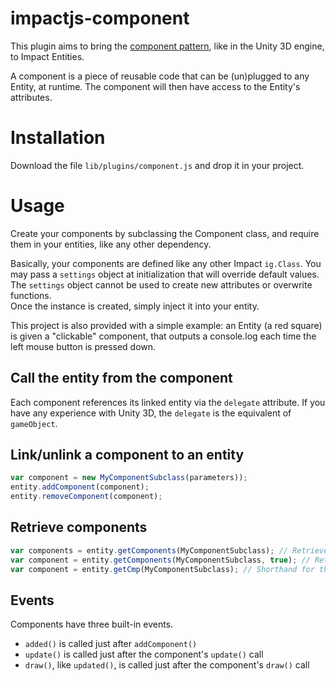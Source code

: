 impactjs-component
==================

This plugin aims to bring the [component pattern](https://en.wikipedia.org/wiki/Entity_component_system), like in the Unity 3D engine, to Impact Entities.

A component is a piece of reusable code that can be (un)plugged to any Entity, at runtime. The component will then have access to the Entity's attributes.

Installation
============

Download the file `lib/plugins/component.js` and drop it in your project.

Usage
=====

Create your components by subclassing the Component class, and require them in your entities, like any other dependency.

Basically, your components are defined like any other Impact `ig.Class`. You may pass a `settings` object at initialization 
that will override default values. 
The `settings` object cannot be used to create new attributes or overwrite functions.  
Once the instance is created, simply inject it into your entity.


This project is also provided with a simple example: an Entity (a red square) is given a "clickable" component, 
that outputs a console.log each time the left mouse button is pressed down.

Call the entity from the component
----------------------------------

Each component references its linked entity via the `delegate` attribute.
If you have any experience with Unity 3D, the `delegate` is the equivalent of `gameObject`.

Link/unlink a component to an entity
------------------------------------

```javascript
var component = new MyComponentSubclass(parameters));
entity.addComponent(component);
entity.removeComponent(component);
```

Retrieve components
-------------------

```javascript
var components = entity.getComponents(MyComponentSubclass); // Retrieve an array containing all components that match the class
var component = entity.getComponents(MyComponentSubclass, true); // Retrieve only the first component to match the class
var component = entity.getCmp(MyComponentSubclass); // Shorthand for the above line
```

Events
------

Components have three built-in events.

- `added()` is called just after `addComponent()`
- `update()` is called just after the component's `update()` call
- `draw()`, like `updated()`, is called just after the component's `draw()` call


